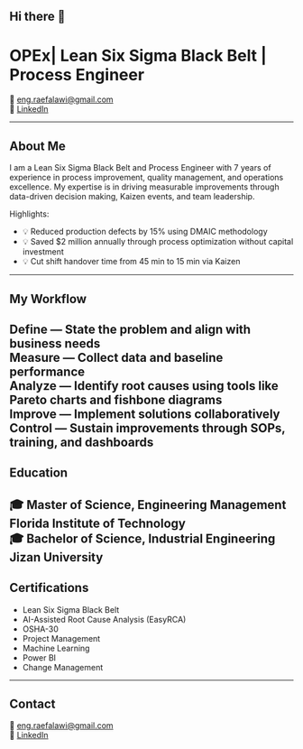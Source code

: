 ## Hi there 👋

 # OPEx| Lean Six Sigma Black Belt | Process Engineer 

📧 eng.raefalawi@gmail.com  
🔗 [LinkedIn](https://linkedin.com/in/raef-alawi-483369113)  

---

## About Me  
I am a Lean Six Sigma Black Belt and Process Engineer with 7 years of experience in process improvement, quality management, and operations excellence. My expertise is in driving measurable improvements through data-driven decision making, Kaizen events, and team leadership.

Highlights:
- 💡 Reduced production defects by 15% using DMAIC methodology
- 💡 Saved $2 million annually through process optimization without capital investment
- 💡 Cut shift handover time from 45 min to 15 min via Kaizen  

---

## My Workflow  
**Define** — State the problem and align with business needs  
**Measure** — Collect data and baseline performance  
**Analyze** — Identify root causes using tools like Pareto charts and fishbone diagrams  
**Improve** — Implement solutions collaboratively  
**Control** — Sustain improvements through SOPs, training, and dashboards  
---
## Education  
🎓 **Master of Science, Engineering Management**  
Florida Institute of Technology  
🎓 **Bachelor of Science, Industrial Engineering**  
Jizan University  
---
## Certifications  
- Lean Six Sigma Black Belt  
- AI-Assisted Root Cause Analysis (EasyRCA)  
- OSHA-30  
- Project Management
- Machine Learning
- Power BI
- Change Management


---

## Contact  
📧 eng.raefalawi@gmail.com  
🔗 [LinkedIn](https://linkedin.com/in/raef-alawi-483369113) 


<!--
**Raef65990/Raef65990** is a ✨ _special_ ✨ repository because its `README.md` (this file) appears on your GitHub profile.

Here are some ideas to get you started:

- 🔭 I’m currently working on ...
- 🌱 I’m currently learning ...
- 👯 I’m looking to collaborate on ...
- 🤔 I’m looking for help with ...
- 💬 Ask me about ...
- 📫 How to reach me: ...
- 😄 Pronouns: ...
- ⚡ Fun fact: ...
-->
